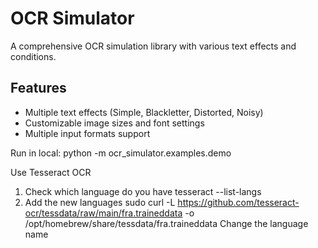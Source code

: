# OCR Simulator

A comprehensive OCR simulation library with various text effects and conditions.

## Features
- Multiple text effects (Simple, Blackletter, Distorted, Noisy)
- Customizable image sizes and font settings
- Multiple input formats support

Run in local: python -m ocr_simulator.examples.demo

Use Tesseract OCR

1. Check which language do you have 
tesseract --list-langs
2. Add the new languages
sudo curl -L https://github.com/tesseract-ocr/tessdata/raw/main/fra.traineddata -o /opt/homebrew/share/tessdata/fra.traineddata
Change the language name